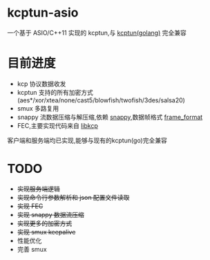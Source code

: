 # kcptun-asio

一个基于 ASIO/C++11 实现的 kcptun,与 [kcptun(golang)](https://github.com/xtaci/kcptun) 完全兼容  

# 目前进度  

* kcp 协议数据收发  
* kcptun 支持的所有加密方式(aes*/xor/xtea/none/cast5/blowfish/twofish/3des/salsa20)  
* smux 多路复用  
* snappy 流数据压缩与解压缩,依赖 [snappy](https://github.com/google/snappy),数据帧格式 [frame_format](https://github.com/google/snappy/blob/master/framing_format.txt)    
* FEC,主要实现代码来自 [libkcp](https://github.com/xtaci/libkcp)   

客户端和服务端均已实现,能够与现有的kcptun(go)完全兼容   

# TODO  

* ~~实现服务端逻辑~~  
* ~~实现命令行参数解析和 json 配置文件读取~~  
* ~~实现 FEC~~   
* ~~实现 snappy 数据流压缩~~  
* ~~实现更多的加密方式~~  
* ~~实现 smux keepalive~~  
* 性能优化  
* 完善 smux  
